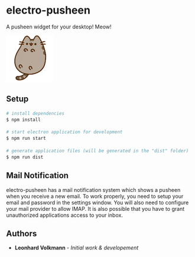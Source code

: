 # electro-pusheen

A pusheen widget for your desktop! Meow!

[<img src="./src/assets/pusheens/default.gif" width="128"/>](./src/assets/default.gif)

## Setup

```bash
# install dependencies
$ npm install

# start electron application for development
$ npm run start

# generate application files (will be generated in the "dist" folder)
$ npm run dist
```

## Mail Notification

electro-pusheen has a mail notification system which shows a pusheen when you receive a new email.
To work properly, you need to setup your email and password in the settings window.
You will also need to configure your mail provider to allow IMAP. It is also possible that you have to grant unauthorized applications access to your inbox.

## Authors

- **Leonhard Volkmann** - _Initial work & developement_

